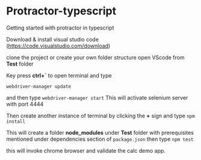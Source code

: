 # Protractor-typescript
Getting started with protractor in typescript

Download & install visual studio code (https://code.visualstudio.com/download)

clone the project or create your own folder structure open VScode from **Test** folder

Key press **ctrl+`** to open terminal and type 

```webdriver-manager update```

and then type 
```webdriver-manager start```
This will activate selenium server with port 4444

Then create another instance of terminal by clicking the **+** sign and type
```npm install ```

This will create a folder **node_modules** under **Test** folder with prerequisites mentioned under dependencies section of ```package.json```
then type
```npm test```

this will invoke chrome browser and validate the calc demo app.
